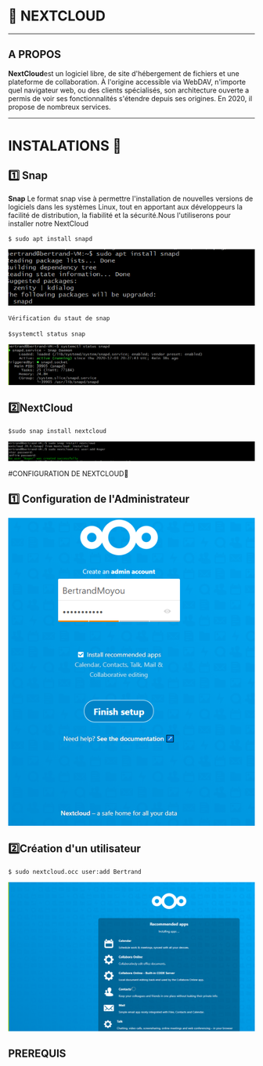 # :pushpin: NEXTCLOUD

---
## A PROPOS 
 **NextCloud**est un logiciel libre, de site d'hébergement de fichiers et une plateforme de collaboration. À l'origine accessible via WebDAV, n'importe quel navigateur web, ou des clients spécialisés, son architecture ouverte a permis de voir ses fonctionnalités s'étendre depuis ses origines. En 2020, il propose de nombreux services.

---

# INSTALATIONS :round_pushpin:

## :one: Snap  
**Snap** Le format snap vise à permettre l'installation de nouvelles versions de logiciels dans les systèmes Linux, tout en apportant aux développeurs la facilité de distribution, la fiabilité et la sécurité.Nous l'utiliserons pour installer notre NextCloud 
```
$ sudo apt install snapd
```
![install snap](Img/image-1.PNG)

```
Vérification du staut de snap

$systemctl status snap
```
![Verif status snap](Img/image-2.PNG)

## :two:NextCloud
```
$sudo snap install nextcloud
```
![install nextcloud](Img/image-3.PNG)

#CONFIGURATION DE NEXTCLOUD:round_pushpin:

## :one: Configuration de l'Administrateur

![Config Admin](Img/image-4.PNG)

## :two:Création d'un utilisateur
```
$ sudo nextcloud.occ user:add Bertrand
```
![Crea User](Img/image-5.PNG)
## PREREQUIS




